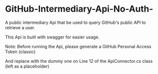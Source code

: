 # GitHub-Intermediary-Api-No-Auth-
A public intermediary Api that be used to query GitHub's public API to retrieve a user.

This Api is built with swagger for easier usage.

Note: Before running the Api, please generate a GitHub Personal Access Token (classic)

And replace with the dummy one on Line 12 of the ApiConnector.cs class (left as a placeholder)
